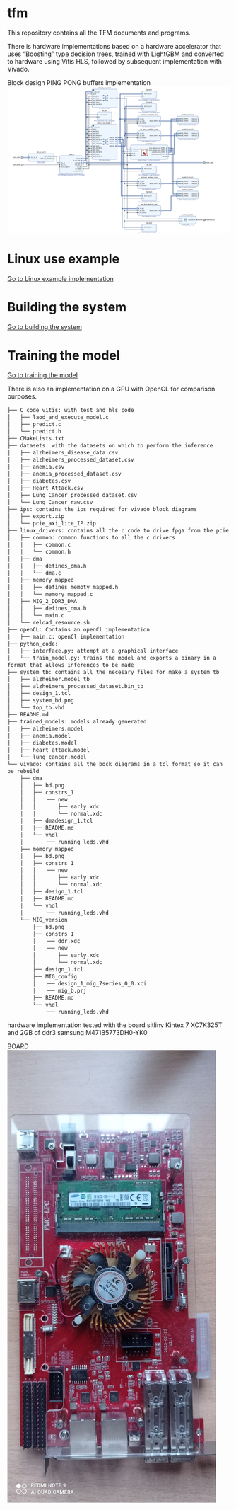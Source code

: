 # tfm
This repository contains all the TFM documents and programs.

There is hardware implementations based on a hardware accelerator that uses “Boosting” type decision trees, trained with LightGBM and converted to hardware using Vitis HLS, followed by subsequent implementation with Vivado.

Block design PING PONG buffers implementation
![Block design1](vivado/ping_pong_burst/bd.png)

# Linux use example
[Go to Linux example implementation](linux_drivers/)

# Building the system
[Go to building the system](vivado/ping_pong_burst/)

# Training the model
[Go to training the model](python_code/)


There is also an implementation on a GPU with OpenCL for comparison purposes.

```plaintext
├── C_code_vitis: with test and hls code
│   ├── laod_and_execute_model.c
│   ├── predict.c
│   └── predict.h
├── CMakeLists.txt
├── datasets: with the datasets on which to perform the inference
│   ├── alzheimers_disease_data.csv
│   ├── alzheimers_processed_dataset.csv
│   ├── anemia.csv
│   ├── anemia_processed_dataset.csv
│   ├── diabetes.csv
│   ├── Heart_Attack.csv
│   ├── Lung_Cancer_processed_dataset.csv
│   └── Lung_Cancer_raw.csv
├── ips: contains the ips required for vivado block diagrams
│   ├── export.zip
│   └── pcie_axi_lite_IP.zip
├── linux_drivers: contains all the c code to drive fpga from the pcie
│   ├── common: common functions to all the c drivers
│   │   ├── common.c
│   │   └── common.h
│   ├── dma
│   │   ├── defines_dma.h
│   │   └── dma.c
│   ├── memory_mapped
│   │   ├── defines_memoty_mapped.h
│   │   └── memory_mapped.c
│   ├── MIG_2_DDR3_DMA
│   │   ├── defines_dma.h
│   │   └── main.c
│   └── reload_resource.sh
├── openCL: Contains an openCl implementation
│   ├── main.c: openCl implementation
├── python_code: 
│   ├── interface.py: attempt at a graphical interface
│   └── train_model.py: trains the model and exports a binary in a format that allows inferences to be made
├── system_tb: contains all the necesary files for make a system tb
│   ├── alzheimer.model_tb
│   ├── alzheimers_processed_dataset.bin_tb
│   ├── design_1.tcl
│   ├── system_bd.png
│   └── top_tb.vhd
├── README.md
├── trained_models: models already generated
│   ├── alzheimers.model
│   ├── anemia.model
│   ├── diabetes.model
│   ├── heart_attack.model
│   └── lung_cancer.model
└── vivado: contains all the bock diagrams in a tcl format so it can be rebuild
    ├── dma
    │   ├── bd.png
    │   ├── constrs_1
    │   │   └── new
    │   │       ├── early.xdc
    │   │       └── normal.xdc
    │   ├── dmadesign_1.tcl
    │   ├── README.md
    │   └── vhdl
    │       └── running_leds.vhd
    ├── memory_mapped
    │   ├── bd.png
    │   ├── constrs_1
    │   │   └── new
    │   │       ├── early.xdc
    │   │       └── normal.xdc
    │   ├── design_1.tcl
    │   ├── README.md
    │   └── vhdl
    │       └── running_leds.vhd
    └── MIG_version
        ├── bd.png
        ├── constrs_1
        │   ├── ddr.xdc
        │   └── new
        │       ├── early.xdc
        │       └── normal.xdc
        ├── design_1.tcl
        ├── MIG_config
        │   ├── design_1_mig_7series_0_0.xci
        │   └── mig_b.prj
        ├── README.md
        └── vhdl
            └── running_leds.vhd
```


hardware implementation tested with the board sitlinv Kintex 7 XC7K325T and 2GB of ddr3 samsung M471B5773DH0-YK0

BOARD
![Block design1](BOARD.jpg)

